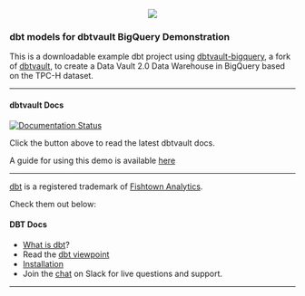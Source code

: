 <p align="center">
  <img src="https://user-images.githubusercontent.com/25080503/65772647-89525700-e132-11e9-80ff-12ad30a25466.png">
</p>

### dbt models for dbtvault BigQuery Demonstration

This is a downloadable example dbt project using [dbtvault-bigquery](https://github.com/hni/dbtvault-bigquery), a fork of [dbtvault](https://github.com/Datavault-UK/dbtvault), 
to create a Data Vault 2.0 Data Warehouse in BigQuery based on the TPC-H dataset.

---

#### dbtvault Docs
[![Documentation Status](https://readthedocs.org/projects/dbtvault/badge/?version=latest)](https://dbtvault.readthedocs.io/en/latest/?badge=latest)

Click the button above to read the latest dbtvault docs.

A guide for using this demo is available [here](https://dbtvault.readthedocs.io/en/latest/worked_example/we_worked_example/)

---
[dbt](https://www.getdbt.com/) is a registered trademark of [Fishtown Analytics](https://www.fishtownanalytics.com/).

Check them out below:

#### DBT Docs
- [What is dbt](https://dbt.readme.io/docs/overview)?
- Read the [dbt viewpoint](https://dbt.readme.io/docs/viewpoint)
- [Installation](https://dbt.readme.io/docs/installation)
- Join the [chat](http://ac-slackin.herokuapp.com/) on Slack for live questions and support.
---
